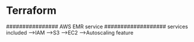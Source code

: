 # Terraform

################ AWS EMR service ###################
services included 
-->IAM 
-->S3
-->EC2
-->Autoscaling feature



